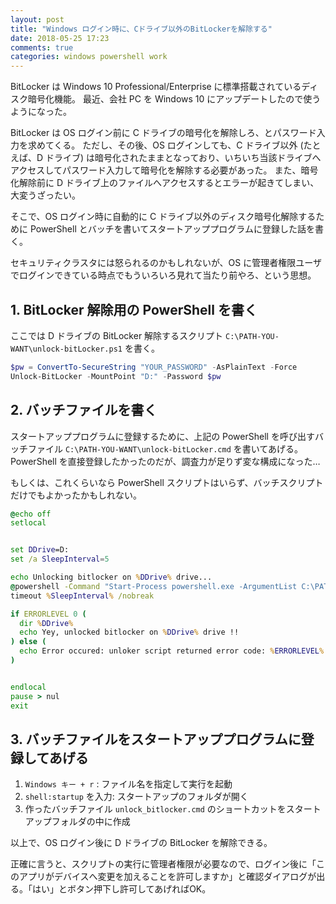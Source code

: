 ```yaml
---
layout: post
title: "Windows ログイン時に、Cドライブ以外のBitLockerを解除する"
date: 2018-05-25 17:23
comments: true
categories: windows powershell work
---
```

BitLocker は Windows 10 Professional/Enterprise に標準搭載されているディスク暗号化機能。
最近、会社 PC を Windows 10 にアップデートしたので使うようになった。

BitLocker は OS ログイン前に C ドライブの暗号化を解除しろ、とパスワード入力を求めてくる。
ただし、その後、OS ログインしても、C ドライブ以外 (たとえば、D ドライブ) は暗号化されたままとなっており、いちいち当該ドライブへアクセスしてパスワード入力して暗号化を解除する必要があった。
また、暗号化解除前に D ドライブ上のファイルへアクセスするとエラーが起きてしまい、大変うざったい。

そこで、OS ログイン時に自動的に C ドライブ以外のディスク暗号化解除するために PowerShell とバッチを書いてスタートアッププログラムに登録した話を書く。

セキュリティクラスタには怒られるのかもしれないが、OS に管理者権限ユーザでログインできている時点でもういろいろ見れて当たり前やろ、という思想。

<!-- more -->

## 1. BitLocker 解除用の PowerShell を書く

ここでは D ドライブの BitLocker 解除するスクリプト `C:\PATH-YOU-WANT\unlock-bitLocker.ps1` を書く。


```ps1
$pw = ConvertTo-SecureString "YOUR_PASSWORD" -AsPlainText -Force
Unlock-BitLocker -MountPoint "D:" -Password $pw
```


## 2. バッチファイルを書く

スタートアッププログラムに登録するために、上記の PowerShell を呼び出すバッチファイル `C:\PATH-YOU-WANT\unlock-bitLocker.cmd` を書いてあげる。
PowerShell を直接登録したかったのだが、調査力が足りず変な構成になった…

もしくは、これくらいなら PowerShell スクリプトはいらず、バッチスクリプトだけでもよかったかもしれない。

```bat
@echo off
setlocal


set DDrive=D:
set /a SleepInterval=5

echo Unlocking bitlocker on %DDrive% drive...
@powershell -Command "Start-Process powershell.exe -ArgumentList C:\PATH-YOU-WANT\unlock_bitlocker.ps1 -Verb runas"
timeout %SleepInterval% /nobreak

if ERRORLEVEL 0 (
  dir %DDrive%
  echo Yey, unlocked bitlocker on %DDrive% drive !!
) else (
  echo Error occured: unloker script returned error code: %ERRORLEVEL%
)


endlocal
pause > nul
exit
```


## 3. バッチファイルをスタートアッププログラムに登録してあげる


1. `Windows キー + r` : ファイル名を指定して実行を起動
2. `shell:startup` を入力: スタートアップのフォルダが開く
3. 作ったバッチファイル `unlock_bitlocker.cmd` のショートカットをスタートアップフォルダの中に作成

以上で、OS ログイン後に D ドライブの BitLocker を解除できる。

正確に言うと、スクリプトの実行に管理者権限が必要なので、ログイン後に「このアプリがデバイスへ変更を加えることを許可しますか」と確認ダイアログが出る。「はい」とボタン押下し許可してあげればOK。
